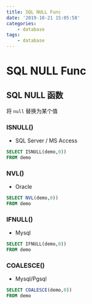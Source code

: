 ```yaml
---
title: SQL NULL Func
date: '2019-10-21 15:05:58'
categories:
    - database
tags: 
    - database
---
```


# SQL NULL Func

## SQL NULL 函数

将 `null` 替换为某个值

### ISNULL()

* SQL Server / MS Access

```sql
SELECT ISNULL(demo,0))
FROM demo
```

### NVL()

* Oracle

```sql
SELECT NVL(demo,0))
FROM demo
```

### IFNULL()

* Mysql

```sql
SELECT IFNULL(demo,0))
FROM demo
```

### COALESCE()

* Mysql/Pgsql

```sql
SELECT COALESCE(demo,0))
FROM demo
```
